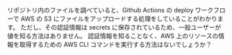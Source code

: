 リポジトリ内のファイルを調べていると、Github Actions の deploy ワークフローで AWS の S3 にファイルをアップロードする処理をしていることがわかります。
ただし、その認証情報は secrets に保存されているため、一般ユーザーが値を知る方法はありません。
認証情報を知ることなく、AWS 上のリソースの情報を取得するための AWS CLI コマンドを実行する方法はないでしょうか？
